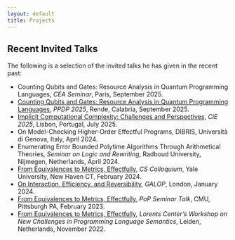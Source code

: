 ```yaml
---
layout: default
title: Projects
---
```


<h2 class="fat-bottom">Recent Invited Talks</h2>
<p>The following is a selection of the invited talks he has given in the recent past:
<ul>
<li> Counting Qubits and Gates: Resource Analysis in Quantum Programming Languages, <em>CEA Seminar</em>, Paris, September 2025.</li>
<li> <a href="https://ppdp25.github.io/site/cfp/">Counting Qubits and Gates: Resource Analysis in Quantum Programming Languages</a>, <em>PPDP 2025</em>, Rende, Calabria, September 2025.</li>
<li> <a href="https://sites.google.com/view/cie2025-computabilityineurope/invited-speakers">Implicit Computational Complexity: Challenges and Perspectives</a>, <em>CiE 2025</em>, Lisbon, Portugal, July 2025.</li>
<li> On Model-Checking Higher-Order Effectful Programs, DIBRIS, Università di Genova, Italy, April 2024.</li>
<li> Enumerating Error Bounded Polytime Algorithms Through Arithmetical Theories, <em>Seminar on Logic and Rewriting</em>, Radboud University, Nijmegen, Netherlands, April 2024.</li>
<li> <a href="https://cpsc.yale.edu/event/cs-colloquium-ugo-dal-lago-university-bologna-italy">From Equivalences to Metrics, Effectfully</a>, <em>CS Colloquium</em>, Yale University, New Haven CT, February 2024.</li>
<li> <a href="https://popl24.sigplan.org/home/galop-2024">On Interaction, Efficiency, and Reversibility</a>, <em>GALOP</em>, London, January 2024.</li>
<li> <a href="https://www.cs.cmu.edu/~pop/seminar/2023-02-22-Dal%20Lago/">From Equivalences to Metrics, Effectfully</a>, <em>PoP Seminar Talk</em>, CMU, Pittsburgh PA, February 2023.</li>
<li> <a href="https://www.lorentzcenter.nl/new-challenges-in-programming-language-semantics.html">From Equivalences to Metrics, Effectfully</a>, <em>Lorents Center’s Workshop on
New Challenges in Programming Language Semantics</em>, Leiden, Netherlands, November 2022.</li>
</ul>


 